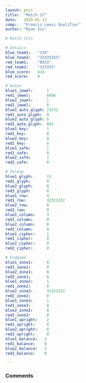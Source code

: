 ```yaml
---
layout: post
title:  "Match 17"
date:   2018-01-13
comp:   "Francis Lewis Qualifier"
author: "Ryan Siu"

# Match Info

# Details
blue_team1:   "310"
blue_team2:   "33333333"
red_team1:    "8933"
red_team2:    "333333"
blue_score:   424
red_score:    0

# Auton
blue1_jewel:      1
red1_jewel:       6666
blue2_jewel:      1
red2_jewel:       0
blue1_auto_glyph: 23232
red1_auto_glyph:  0
blue2_auto_glyph: 0
red2_auto_glyph:  042
blue1_key:        1
red1_key:         0
blue2_key:        0
red2_key:         0
blue1_safe:       1
red1_safe:        0
blue2_safe:       1
red2_safe:        0

# Teleop
blue1_glyph:      12
red1_glyph:       0
blue2_glyph:      0
red2_glyph:       0
blue1_row:        4
red1_row:         32323232
blue2_row:        0
red2_row:         0
blue1_column:     3
red1_column:      0
blue2_column:     0
red2_column:      0
blue1_cipher:     1
red1_cipher:      0
blue2_cipher:     0
red2_cipher:      0

# Endgame
blue1_zone1:      0
red1_zone1:       0
blue2_zone1:      0
red2_zone1:       0
blue1_zone2:      1
red1_zone2:       0
blue2_zone2:      32323232
red2_zone2:       0
blue1_zone3:      1
red1_zone3:       0
blue2_zone3:      0
red2_zone3:       0
blue1_upright:    2
red1_upright:     0
blue2_upright:    0
red2_upright:     0
blue1_balance:   2
red1_balance:    0
blue2_balance:   2
red2_balance:    0

---
```


### Comments
